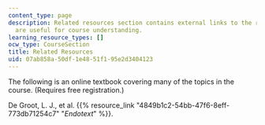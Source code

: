 ```yaml
---
content_type: page
description: Related resources section contains external links to the resources which
  are useful for course understanding.
learning_resource_types: []
ocw_type: CourseSection
title: Related Resources
uid: 07ab858a-50df-1e48-51f1-95e2d3404123
---
```


The following is an online textbook covering many of the topics in the course. (Requires free registration.)

De Groot, L. J., et al. {{% resource_link "4849b1c2-54bb-47f6-8eff-773db71254c7" "_Endotext_" %}}.